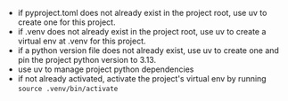 - if pyproject.toml does not already exist in the project root, use uv to create one for this project.
- if .venv does not already exist in the project root, use uv to create a virtual env at .venv for this project.
- if a python version file does not already exist, use uv to create one and pin the project python version to 3.13.
- use uv to manage project python dependencies
- if not already activated, activate the project's virtual env by running `source .venv/bin/activate`
